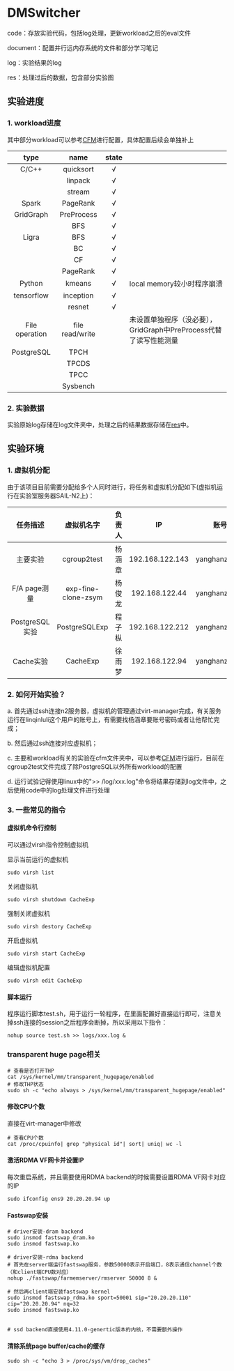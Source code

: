 # DMSwitcher

code：存放实验代码，包括log处理，更新workload之后的eval文件

document：配置并行远内存系统的文件和部分学习笔记

log：实验结果的log

res：处理过后的数据，包含部分实验图

## 实验进度

### 1. workload进度

其中部分workload可以参考[CFM](https://github.com/clusterfarmem/cfm)进行配置，具体配置后续会单独补上

| type           | name            | state |                                            |
|:--------------:|:---------------:|:-----:| ------------------------------------------ |
| C/C++          | quicksort       | √     |                                            |
|                | linpack         | √     |                                            |
|                | stream          | √     |                                            |
| Spark          | PageRank        | √     |                                            |
| GridGraph      | PreProcess      | √     |                                            |
|                | BFS             | √     |                                            |
| Ligra          | BFS             | √     |                                            |
|                | BC              | √     |                                            |
|                | CF              | √     |                                            |
|                | PageRank        | √     |                                            |
| Python         | kmeans          | √     | local memory较小时程序崩溃                        |
| tensorflow     | inception       | √     |                                            |
|                | resnet          | √     |                                            |
| File operation | file read/write |       | 未设置单独程序（没必要），GridGraph中PreProcess代替了读写性能测量 |
| PostgreSQL     | TPCH            |       |                                            |
|                | TPCDS           |       |                                            |
|                | TPCC            |       |                                            |
|                | Sysbench        |       |                                            |

### 2. 实验数据

实验原始log存储在log文件夹中，处理之后的结果数据存储在[res](/res/res.xlsx)中。

## 实验环境

### 1. 虚拟机分配

由于该项目目前需要分配给多个人同时进行，将任务和虚拟机分配如下(虚拟机运行在实验室服务器SAIL-N2上)：

| 任务描述         | 虚拟机名字               | 负责人 | IP              | 账号           | 密码           |
|:------------:|:-------------------:|:---:|:---------------:|:------------:|:------------:|
| 主要实验         | cgroup2test         | 杨涵章 | 192.168.122.143 | yanghanzhang | yanghanzhang |
| F/A page测量   | exp-fine-clone-zsym | 杨俊龙 | 192.168.122.44  | yanghanzhang | yanghanzhang |
| PostgreSQL实验 | PostgreSQLExp       | 程子枞 | 192.168.122.212 | yanghanzhang | yanghanzhang |
| Cache实验      | CacheExp            | 徐雨梦 | 192.168.122.94  | yanghanzhang | yanghanzhang |

### 2. 如何开始实验？

a. 首先通过ssh连接n2服务器，虚拟机的管理通过virt-manager完成，有关服务运行在linqinluli这个用户的账号上，有需要找杨涵章要账号密码或者让他帮忙完成；

b. 然后通过ssh连接对应虚拟机；

c. 主要和workload有关的实验在cfm文件夹中，可以参考[CFM](https://github.com/clusterfarmem/cfm)进行运行，目前在cgroup2test文件完成了除PostgreSQL以外所有workload的配置

d. 运行试验记得使用linux中的">> /log/xxx.log"命令将结果存储到log文件中，之后使用code中的log处理文件进行处理

### 3. 一些常见的指令

#### 虚拟机命令行控制

可以通过virsh指令控制虚拟机

显示当前运行的虚拟机

```shell
sudo virsh list
```

关闭虚拟机

```shell
sudo virsh shutdown CacheExp
```

强制关闭虚拟机

```shell
sudo virsh destory CacheExp
```

开启虚拟机

```shell
sudo virsh start CacheExp
```

编辑虚拟机配置

```shell
sudo virsh edit CacheExp
```



#### 脚本运行

程序运行脚本test.sh，用于运行一轮程序，在里面配置好直接运行即可，注意关掉ssh连接的session之后程序会断掉，所以采用以下指令：

```shell
nohup source test.sh >> logs/xxx.log &
```

### transparent huge page相关

```shell
# 查看是否打开THP
cat /sys/kernel/mm/transparent_hugepage/enabled
# 修改THP状态
sudo sh -c "echo always > /sys/kernel/mm/transparent_hugepage/enabled"
```

#### 修改CPU个数

直接在virt-manager中修改

```shell
# 查看CPU个数
cat /proc/cpuinfo| grep "physical id"| sort| uniq| wc -l
```

#### 激活RDMA VF网卡并设置IP

每次重启系统，并且需要使用RDMA backend的时候需要设置RDMA VF网卡对应的IP

```shell
sudo ifconfig ens9 20.20.20.94 up
```

#### Fastswap安装

```shell
# driver安装-dram backend
sudo insmod fastswap_dram.ko
sudo insmod fastswap.ko

# driver安装-rdma backend
# 首先在server端运行fastswap服务，参数50000表示开启端口，8表示通信channel个数（和client端CPU数对应）
nohup ./fastswap/farmemserver/rmserver 50000 8 &

# 然后再client端安装fastswap kernel
sudo insmod fastswap_rdma.ko sport=50001 sip="20.20.20.110" cip="20.20.20.94" nq=32
sudo insmod fastswap.ko


# ssd backend直接使用4.11.0-genertic版本的内核，不需要额外操作
```

#### 清除系统page buffer/cache的缓存

```shell
sudo sh -c "echo 3 > /proc/sys/vm/drop_caches"
```
